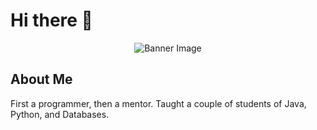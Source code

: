 
# Hi there 👋

<p align="center">
  <img src="https://raw.githubusercontent.com/olasyusuf/olasyusuf/main/Assets/olasyusuf.png" alt="Banner Image">
</p>

## About Me 

First a programmer, then a mentor. Taught a couple of students of Java, Python, and Databases.



<img src="https://komarev.com/ghpvc/?username=olasyusuf&style=flat-square&color=blue" alt=""/>

